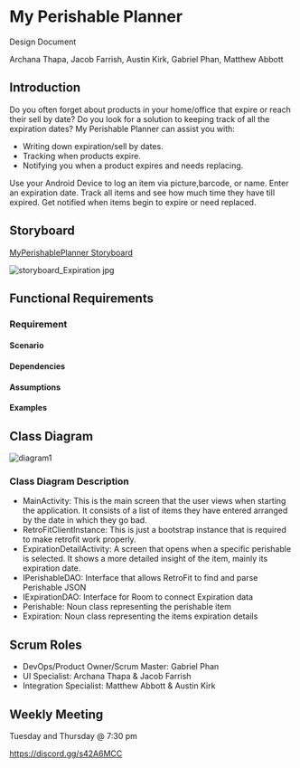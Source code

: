# My Perishable Planner

Design Document

Archana Thapa, Jacob Farrish, Austin Kirk, Gabriel Phan, Matthew Abbott

## Introduction

Do you often forget about products in your home/office that expire or reach their sell by date? Do you look for a solution to keeping track of all the expiration dates? My Perishable Planner can assist you with:

- Writing down expiration/sell by dates.
- Tracking when products expire.
- Notifying you when a product expires and needs replacing.

Use your Android Device to log an item via picture,barcode, or name. Enter an expiration date. Track all items and see how much time they have till expired. Get notified when items begin to expire or need replaced.

## Storyboard
[MyPerishablePlanner Storyboard](https://projects.invisionapp.com/prototype/ExpirationApp-ckz1rt95r000z1k01yx12rfn7/play/b63ecb76)  

![storyboard_Expiration jpg](https://user-images.githubusercontent.com/83916583/151725052-1169ad71-f04e-4be2-bd54-57cfdd457223.png)
## Functional Requirements

### Requirement

#### Scenario



#### Dependencies



#### Assumptions





#### Examples


## Class Diagram

![diagram1](https://user-images.githubusercontent.com/97859319/151725647-71096518-1fd8-420e-a3b8-6d3e14dec8b7.png)

### Class Diagram Description

- MainActivity: This is the main screen that the user views when starting the application. It consists of a list of items they have entered arranged by the date in which they go bad.
- RetroFitClientInstance: This is just a bootstrap instance that is required to make retrofit work properly.
- ExpirationDetailActivity: A screen that opens when a specific perishable is selected. It shows a more detailed insight of the item, mainly its expiration date.
- IPerishableDAO: Interface that allows RetroFit to find and parse Perishable JSON
- IExpirationDAO: Interface for Room to connect Expiration data
- Perishable: Noun class representing the perishable item
- Expiration: Noun class representing the items expiration details

## Scrum Roles

- DevOps/Product Owner/Scrum Master: Gabriel Phan
- UI Specialist: Archana Thapa & Jacob Farrish
- Integration Specialist: Matthew Abbott & Austin Kirk

## Weekly Meeting

Tuesday and Thursday @ 7:30 pm

https://discord.gg/s42A6MCC
